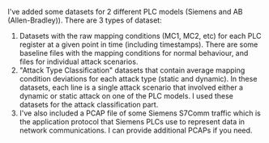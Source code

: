 I've added some datasets for 2 different PLC models (Siemens and AB (Allen-Bradley)). There are 3 types of dataset:
  1) Datasets with the raw mapping conditions (MC1, MC2, etc) for each PLC register at a given point in time (including timestamps). There are some        baseline files with the mapping conditions for normal behaviour, and files for individual attack scenarios.
  2) "Attack Type Classification" datasets that contain average mapping condition deviations for each attack type (static and dynamic). In these datasets, each line is a single attack scenario that involved either a dynamic or static attack on one of the PLC models. I used these datasets for the attack classification part.
  3) I've also included a PCAP file of some Siemens S7Comm traffic which is the application protocol that Siemens PLCs use to represent data in network    communications. I can provide additional PCAPs if you need.

